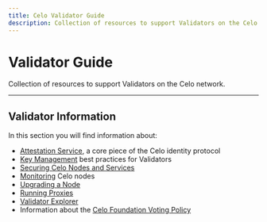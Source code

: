 ```yaml
---
title: Celo Validator Guide
description: Collection of resources to support Validators on the Celo network.
---
```

# Validator Guide

Collection of resources to support Validators on the Celo network.

___
## Validator Information

In this section you will find information about:

- [Attestation Service](validator-guide/attestation-service.md), a core piece of the Celo identity protocol
- [Key Management](validator-guide/key-management/summary.md) best practices for Validators
- [Securing Celo Nodes and Services](validator-guide/securing-nodes-and-services.md)
- [Monitoring](validator-guide/monitoring.md) Celo nodes
- [Upgrading a Node](validator-guide/node-upgrades.md)
- [Running Proxies](validator-guide/proxy.md)
- [Validator Explorer](validator-guide/validator-explorer.md)
- Information about the [Celo Foundation Voting Policy](validator-guide/celo-foundation-voting-policy.md)
